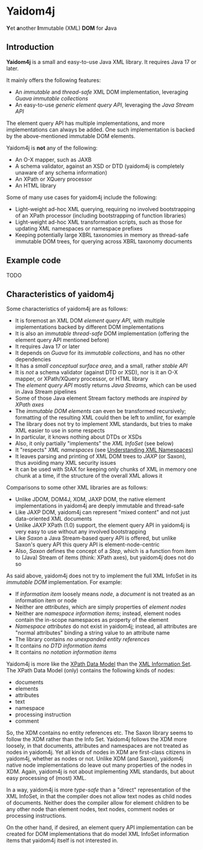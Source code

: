 # Yaidom4j

**Y**et **a**nother **I**mmutable (XML) **DOM** for **J**ava

## Introduction

**Yaidom4j** is a small and easy-to-use Java XML library. It requires Java 17 or later.

It mainly offers the following features:
* An *immutable* and *thread-safe* XML DOM implementation, leveraging *Guava immutable collections*
* An easy-to-use *generic element query API*, leveraging the *Java Stream API*

The element query API has multiple implementations, and more implementations can always be added.
One such implementation is backed by the above-mentioned immutable DOM elements.

Yaidom4j is **not** any of the following:
* An O-X mapper, such as JAXB
* A schema validator, against an XSD or DTD (yaidom4j is completely unaware of any schema information)
* An XPath or XQuery processor
* An HTML library

Some of many use cases for yaidom4j include the following:
* Light-weight ad-hoc XML querying, requiring no involved bootstrapping of an XPath processor (including bootstrapping of function libraries)
* Light-weight ad-hoc XML transformation scripts, such as those for updating XML namespaces or namespace prefixes
* Keeping potentially large XBRL taxonomies in memory as thread-safe immutable DOM trees, for querying across XBRL taxonomy documents

## Example code

TODO

## Characteristics of yaidom4j

Some characteristics of yaidom4j are as follows:
* It is foremost an XML DOM *element query API*, with multiple implementations backed by different DOM implementations
* It is also an *immutable thread-safe* DOM implementation (offering the element query API mentioned before)
* It requires Java 17 or later
* It depends on *Guava* for its *immutable collections*, and has no other dependencies
* It has a *small conceptual surface area*, and a small, rather *stable API*
* It is *not* a schema validator (against DTD or XSD), nor is it an O-X mapper, or XPath/XQuery processor, or HTML library
* The *element query API* mostly returns *Java Streams*, which can be used in Java Stream pipelines
* Some of those Java element Stream factory methods are *inspired by XPath axes*
* The *immutable DOM elements* can even be transformed recursively; formatting of the resulting XML could then be left to *xmllint*, for example
* The library does not try to implement XML standards, but tries to make XML easier to use in some respects
* In particular, it knows nothing about DTDs or XSDs
* Also, it only partially "implements" the *XML InfoSet* (see below)
* It "respects" *XML namespaces* (see [Understanding XML Namespaces](https://www.lenzconsulting.com/namespaces/))
* It leaves parsing and printing of XML DOM trees to *JAXP* (or Saxon), thus avoiding many XML security issues
* It can be used with StAX for keeping only chunks of XML in memory one chunk at a time, if the structure of the overall XML allows it

Comparisons to some other XML libraries are as follows:
* Unlike JDOM, DOM4J, XOM, JAXP DOM, the native element implementations in yaidom4j are deeply immutable and thread-safe
* Like JAXP DOM, yaidom4j can represent "mixed content" and not just data-oriented XML documents
* Unlike JAXP XPath (1.0) support, the element query API in yaidom4j is very easy to use without any involved bootstrapping
* Like *Saxon* a Java Stream-based query API is offered, but unlike Saxon's query API this query API is element-node-centric
* Also, *Saxon* defines the concept of a *Step*, which is a function from item to (Java) Stream of items (think: XPath axes), but yaidom4j does not do so

As said above, yaidom4j does not try to implement the full XML InfoSet in its *immutable DOM* implementation. For example:
* If *information item* loosely means *node*, a *document* is not treated as an information item or node
* Neither are *attributes*, which are simply properties of *element nodes*
* Neither are *namespace information items*; instead, element nodes contain the in-scope namespaces as property of the element
* *Namespace attributes* do not exist in yaidom4j; instead, all attributes are "normal attributes" binding a string value to an attribute name
* The library contains *no unexpanded entity references*
* It contains *no DTD information items*
* It contains *no notation information items*

Yaidom4j is more like the [XPath Data Model](https://www.w3.org/TR/xpath-datamodel-31/#Node) than the
[XML Information Set](https://www.w3.org/TR/2004/REC-xml-infoset-20040204/). The XPath Data Model (only) contains
the following kinds of nodes:
* documents
* elements
* attributes
* text
* namespace
* processing instruction
* comment

So, the XDM contains no entity references etc. The Saxon library seems to follow the XDM rather than the
Info Set. Yaidom4j follows the XDM more loosely, in that documents, attributes and namespaces are not treated
as nodes in yaidom4j. Yet all kinds of nodes in XDM are first-class citizens in yaidom4j, whether as nodes or
not. Unlike XDM (and Saxon), yaidom4j native node implementations do leave out many properties of the nodes in XDM.
Again, yaidom4j is not about implementing XML standards, but about easy processing of (most) XML.

In a way, yaidom4j is more *type-safe* than a "direct" representation of the XML InfoSet, in that the compiler does not allow
text nodes as child nodes of documents. Neither does the compiler allow for element children to be any other node than
element nodes, text nodes, comment nodes or processing instructions.

On the other hand, if desired, an element query API implementation can be created for DOM implementations that
do model XML InfoSet information items that yaidom4j itself is not interested in.
